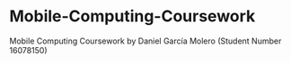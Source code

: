 # Mobile-Computing-Coursework
Mobile Computing Coursework by Daniel García Molero (Student Number 16078150)
